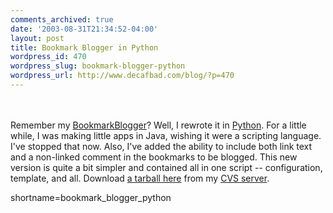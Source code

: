 ```yaml
---
comments_archived: true
date: '2003-08-31T21:34:52-04:00'
layout: post
title: Bookmark Blogger in Python
wordpress_id: 470
wordpress_slug: bookmark-blogger-python
wordpress_url: http://www.decafbad.com/blog/?p=470
---
```

<br /><br />
Remember my <a href="http://www.decafbad.com/twiki/bin/view/Main/BookmarkBlogger">BookmarkBlogger</a>?  Well, I rewrote it in <a href="http://www.decafbad.com/twiki/bin/view/Main/Python">Python</a>.  For
a little while, I was making little apps in Java, wishing it were a
scripting language.  I've stopped that now.  Also, I've added the
ability to include both link text and a non-linked comment in the
bookmarks to be blogged.  This new version is quite a bit simpler
and contained all in one script -- configuration, template, and all.
Download <a href="http://www.decafbad.com/cvs/bmblogger2/" target="_top">a tarball here</a>
from my <a href="http://www.decafbad.com/cvs/" target="_top">CVS server</a>.
<!--more-->
shortname=bookmark_blogger_python
